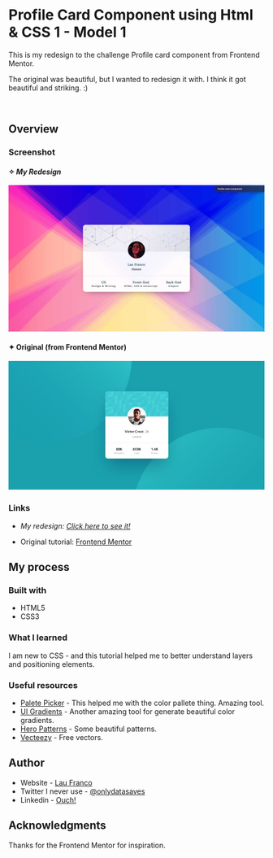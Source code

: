 # Profile Card Component using Html & CSS 1 - Model 1

This is my redesign to the challenge Profile card component from Frontend Mentor. 

The original was beautiful, but I wanted to redesign it with. I think it got beautiful and striking. :) 

<br>

## Overview

### Screenshot

#### ✧  _My Redesign_

![](./images/my-redesign-normal-card.jpg)

#### ✦  Original (from Frontend Mentor)
![](./images/original-card.jpg)


### Links
- _My redesign:_ [_Click here to see it!_](https:/) 

- Original tutorial: [Frontend Mentor](https://www.frontendmentor.io/challenges/profile-card-component-cfArpWshJ)

## My process

### Built with

- HTML5
- CSS3


### What I learned

I am new to CSS - and this tutorial helped me to better understand layers and positioning elements.


### Useful resources

- [Palete Picker](https://coolors.co) - This helped me with the color pallete thing. Amazing tool.
- [UI Gradients](https://uigradients.com) - Another amazing tool for generate beautiful color gradients. 
- [Hero Patterns](https://heropatterns.com) - Some beautiful patterns.
- [Vecteezy](https://www.vecteezy.com) - Free vectors.


## Author

- Website - [Lau Franco](https://clojur.wordpress.com)
- Twitter I never use - [@onlydatasaves](https://twitter.com/onlydatasaves)
- Linkedin - [Ouch!](https://www.linkedin.com/in/laurianne-franco/)

## Acknowledgments

Thanks for the Frontend Mentor for inspiration. 